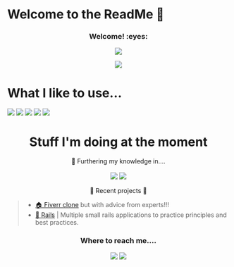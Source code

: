 # Welcome to the ReadMe 🦉
<h3 align="center">Welcome! :eyes:</h3>
<p align="center"><img src="https://profile-counter.glitch.me/{darenberg}/count.svg"></p>
<p align="center"><img src="http://ForTheBadge.com/images/badges/built-with-love.svg"></p>

# What I like to use...
<p>
<img src="https://img.shields.io/badge/Ruby-CC342D?style=for-the-badge&logo=ruby&logoColor=white">
<img src="https://img.shields.io/badge/Ruby_on_Rails-CC0000?style=for-the-badge&logo=ruby-on-rails&logoColor=white">
<img src="https://img.shields.io/badge/JavaScript-F7DF1E?style=for-the-badge&logo=javascript&logoColor=black">
<img src="https://img.shields.io/badge/HTML5-E34F26?style=for-the-badge&logo=html5&logoColor=white">
<img src="https://img.shields.io/badge/CSS3-1572B6?style=for-the-badge&logo=css3&logoColor=white">
</p>

<h1 align="center">Stuff I'm doing at the moment</h1>
<p align="center">
👀 Furthering my knowledge in....
<br><br>
<img src="https://img.shields.io/badge/Ruby_on_Rails-CC0000?style=for-the-badge&logo=ruby-on-rails&logoColor=white">
<img src="https://img.shields.io/badge/JavaScript-F7DF1E?style=for-the-badge&logo=JavaScript&logoColor=white">
</p>
<p align="center">
🌱 Recent projects 🌱

>- [🏠 Fiverr clone](https://github.com/daniel-enqz/studio) but with advice from experts!!!<br>
>- [💃 Rails](https://github.com/stars/daniel-enqz/lists/rails) | Multiple small rails applications to practice principles and best practices.<br> 
</p>


<h3 align="center">Where to reach me....</h2>
<p align="center">
<a href="https://www.linkedin.com/in/alienor-d-arenberg/"><img src="https://img.shields.io/badge/LinkedIn-0077B5?style=for-the-badge&logo=linkedin&logoColor=white"></a>
<a href="mailto:alienordarenberg@gmail.com"><img src="https://img.shields.io/badge/Gmail-D14836?style=for-the-badge&logo=gmail&logoColor=white"></a>
</p>
